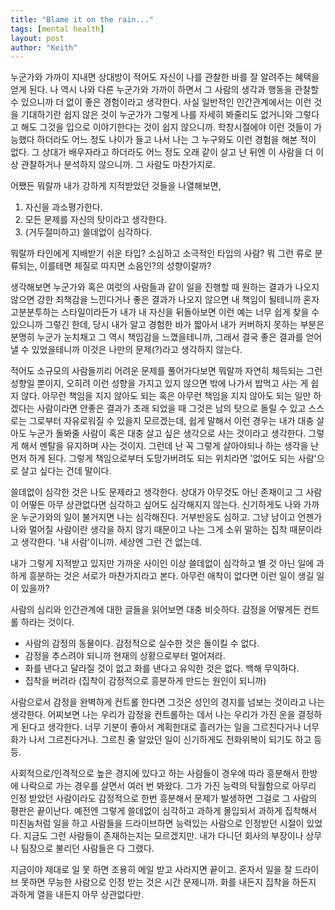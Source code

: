 ```yaml
---
title: "Blame it on the rain..."
tags: [mental health]
layout: post
author: "Keith"
---
```


누군가와 가까이 지내면 상대방이 적어도 자신이 나를 관찰한 바를 잘 알려주는 혜택을 얻게 된다. 나 역시 나와 다른 누군가와 가까이 하면서 그 사람의 생각과 행동을 관찰할 수 있으니까 더 없이 좋은 경험이라고 생각한다. 사실 일반적인 인간관계에서는 이런 것을 기대하기란 쉽지 않은 것이 누군가가 그렇게 나를 자세히 봐줄리도 없거니와 그렇다고 해도 그것을 입으로 이야기한다는 것이 쉽지 않으니까. 학창시절에야 이런 것들이 가능했다 하더라도 어느 정도 나이가 들고 나서 나는 그 누구와도 이런 경험을 해본 적이 없다. 그 상대가 배우자라고 하더라도 어느 정도 오래 같이 살고 난 뒤엔 이 사람을 더 이상 관찰하거나 분석하지 않으니까. 그 사람도 마찬가지로.

어쨌든 뭐랄까 내가 강하게 지적받았던 것들을 나열해보면,
1. 자신을 과소평가한다.
1. 모든 문제를 자신의 탓이라고 생각한다.
1. (거두절미하고) 쓸데없이 심각하다.

뭐랄까 타인에게 지배받기 쉬운 타입? 소심하고 소극적인 타입의 사람? 뭐 그런 류로 분류되는, 이를테면 체질로 따지면 소음인?의 성향이랄까?

생각해보면 누군가와 혹은 여럿의 사람들과 같이 일을 진행할 때 원하는 결과가 나오지 않으면 강한 죄책감을 느낀다거나 좋은 결과가 나오지 않으면 내 책임이 될테니까 혼자 고분분투하는 스타일이라든가 내가 내 자신을 뒤돌아보면 이런 예는 너무 쉽게 찾을 수 있으니까 그렇긴 한데, 당시 내가 알고 경험한 바가 짧아서 내가 커버하지 못하는 부분은 분명히 누군가 눈치채고 그 역시 책임감을 느꼈을테니까, 그래서 결국 좋은 결과를 얻어낼 수 있었을테니까 이것은 나만의 문제(?)라고 생각하지 않는다. 

적어도 소규모의 사람들끼리 어려운 문제를 풀어가다보면 뭐랄까 자연히 체득되는 그런 성향일 뿐이지, 오히려 이런 성향을 가지고 있지 않으면 밖에 나가서 밥먹고 사는 게 쉽지 않다. 아무런 책임을 지지 않아도 되는 혹은 아무런 책임을 지지 않아도 되는 일만 하겠다는 사람이라면 안좋은 결과가 초래 되었을 때 그것은 남의 탓으로 돌릴 수 있고 스스로는 그로부터 자유로워질 수 있을지 모르겠는데, 쉽게 말해서 이런 경우는 내가 대충 살아도 누군가 돌봐줄 사람이 혹은 대충 살고 싶은 생각으로 사는 것이라고 생각한다. 그렇게 해서 멘탈을 유지하며 사는 것이지. 그런데 난 꼭 그렇게 살아야되나 하는 생각을 난 먼저 하게 된다. 그렇게 책임으로부터 도망가버려도 되는 위치라면 '없어도 되는 사람'으로 살고 싶다는 건데 말이다. 

쓸데없이 심각한 것은 나도 문제라고 생각한다. 상대가 아무것도 아닌 존재이고 그 사람이 어떻든 아무 상관없다면 심각하고 싶어도 심각해지지 않는다. 신기하게도 나와 가까운 누군가와의 일이 불거지면 나는 심각해진다. 거부반응도 심하고. 그냥 남이고 언젠가 나와 멀어질 사람이란 생각을 하지 않기 때문이고 나는 그게 소위 말하는 집착 때문이라고 생각한다. '내 사람'이니까. 세상엔 그런 건 없는데. 

내가 그렇게 지적받고 있지만 가까운 사이인 이상 쓸데없이 심각하고 별 것 아닌 일에 과하게 흥분하는 것은 서로가 마찬가지라고 본다. 아무런 애착이 없다면 이런 일이 생길 일이 있을까?

사람의 심리와 인간관계에 대한 글들을 읽어보면 대충 비슷하다. 감정을 어떻게든 컨트롤 하라는 것이다. 

- 사람의 감정의 동물이다. 감정적으로 실수한 것은 돌이킬 수 없다. 
- 감정을 추스려야 되니까 현재의 상황으로부터 멀어져라.
- 화를 낸다고 달라질 것이 없고 화를 낸다고 유익한 것은 없다. 백해 무익하다. 
- 집착을 버려라 (집착이 감정적으로 흥분하게 만드는 원인이 되니까)

사람으로서 감정을 완벽하게 컨트롤 한다면 그것은 성인의 경지를 넘보는 것이라고 나는 생각한다. 어찌보면 나는 우리가 감정을 컨트롤하는 데서 나는 우리가 가진 운을 결정하게 된다고 생각한다. 너무 기분이 좋아서 계획한대로 흘러가는 일을 그르친다거나 너무 화가 나서 그르친다거나. 그르친 줄 알았던 일이 신기하게도 전화위복이 되기도 하고 등등.

사회적으로/인격적으로 높은 경지에 있다고 하는 사람들이 경우에 따라 흥분해서 한방에 나락으로 가는 경우를 살면서 여러 번 봐왔다. 그가 가진 능력의 탁월함으로 아무리 인정 받았던 사람이라도 감정적으로 한번 흥분해서 문제가 발생하면 그걸로 그 사람의 평판은 끝이난다. 예전엔 그렇게 쓸데없이 심각하고 과하게 몰입되서 과하게 집착해서 미친놈처럼 일을 하고 사람들을 드라이브하면 능력있는 사람으로 인정받던 시절이 있었다. 지금도 그런 사람들이 존재하는지는 모르겠지만. 내가 다니던 회사의 부장이나 상무나 팀장으로 불리던 사람들은 다 그랬다.

지금이야 제대로 일 못 하면 조용히 메일 받고 사라지면 끝이고. 혼자서 일을 잘 드라이브 못하면 무능한 사람으로 인정 받는 것은 시간 문제니까. 화를 내든지 집착을 하든지 과하게 열을 내든지 아무 상관없다만.


